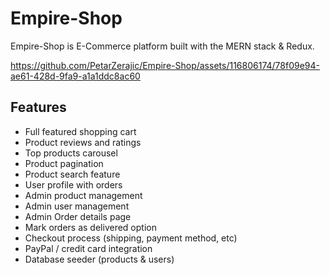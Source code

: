 # Empire-Shop

Empire-Shop is E-Commerce platform built with the MERN stack & Redux.

https://github.com/PetarZerajic/Empire-Shop/assets/116806174/78f09e94-ae61-428d-9fa9-a1a1ddc8ac60


## Features

- Full featured shopping cart
- Product reviews and ratings
- Top products carousel
- Product pagination
- Product search feature
- User profile with orders
- Admin product management
- Admin user management
- Admin Order details page
- Mark orders as delivered option
- Checkout process (shipping, payment method, etc)
- PayPal / credit card integration
- Database seeder (products & users)
